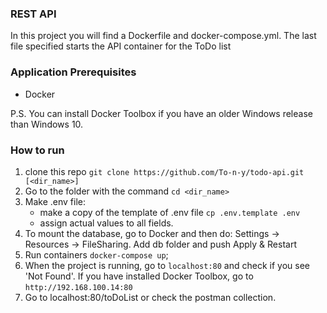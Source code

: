### REST API
In this project you will find a Dockerfile and docker-compose.yml. The last file specified starts the API container for the ToDo list

### Application Prerequisites
- Docker

P.S. You can install Docker Toolbox if you have an older Windows release than Windows 10.

### How to run
1. clone this repo `git clone https://github.com/To-n-y/todo-api.git [<dir_name>]`
2. Go to the folder with the command `cd <dir_name>`
3. Make .env file:
   - make a copy of the template of .env file `cp .env.template .env`
   - assign actual values to all fields.
4. To mount the database, go to Docker and then do: Settings -> Resources -> FileSharing. Add db folder and push Apply & Restart
5. Run containers `docker-compose up`;
6. When the project is running, go to `localhost:80` and check if you see 'Not Found'. If you have installed Docker Toolbox, go to `http://192.168.100.14:80`
7. Go to localhost:80/toDoList or check the postman collection.
